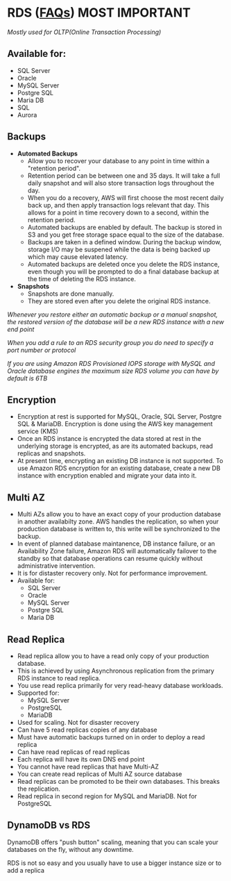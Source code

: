 # RDS ([FAQs](https://aws.amazon.com/rds/faqs/)) **MOST IMPORTANT**

*Mostly used for OLTP(Online Transaction Processing)*

## Available for:
- SQL Server
- Oracle
- MySQL Server
- Postgre SQL
- Maria DB
- SQL
- Aurora

## Backups
 - **Automated Backups** 
 	- Allow you to recover your database to any point in time within a "retention period".
 	- Retention period can be between one and 35 days. It will take a full daily snapshot and will also store transaction logs throughout the day. 
 	- When you do a recovery, AWS will first choose the most recent daily back up, and then apply transaction logs relevant that day. This allows for a point in time recovery down to a second, within the retention period.
 	- Automated backups are enabled by default. The backup is stored in S3 and you get free storage space equal to the size of the database.
 	- Backups are taken in a defined window. During the backup window, storage I/O may be suspened while the data is being backed up which may cause elevated latency.
 	- Automated backups are deleted once you delete the RDS instance, even though you will be prompted to do a final database backup at the time of deleting the RDS instance.
 - **Snapshots**
 	- Snapshots are done manually.
 	- They are stored even after you delete the original RDS instance.

*Whenever you restore either an automatic backup or a manual snapshot, the restored version of the database will be a new RDS instance with a new end point*

*When you add a rule to an RDS security group you do need to specify a port number or protocol*

*If you are using Amazon RDS Provisioned IOPS storage with MySQL and Oracle database engines the maximum size RDS volume you can have by default is 6TB*

## Encryption
 - Encryption at rest is supported for MySQL, Oracle, SQL Server, Postgre SQL & MariaDB. Encryption is done using the AWS key management service (KMS)
 - Once an RDS instance is encrypted the data stored at rest in the underlying storage is encrypted, as are its automated backups, read replicas and snapshots.
 - At present time, encrypting an existing DB instance is not supported. To use Amazon RDS encryption for an existing database, create a new DB instance with encryption enabled and migrate your data into it.

## Multi AZ
 - Multi AZs allow you to have an exact copy of your production database in another availabilty zone. AWS handles the replication, so when your production database is written to, this write will be synchronized to the backup.
 - In event of planned database maintanence, DB instance failure, or an Availability Zone failure, Amazon RDS will automatically failover to the standby so that database operations can resume quickly without administrative intervention.
 - It is for distaster recovery only. Not for performance improvement.
 - Available for:
 	- SQL Server
 	- Oracle
 	- MySQL Server
 	- Postgre SQL
 	- Maria DB

## Read Replica
 - Read replica allow you to have a read only copy of your production database. 
 - This is achieved by using Asynchronous replication from the primary RDS instance to read replica. 
 - You use read replica primarily for very read-heavy database workloads.
 - Supported for:
 	- MySQL Server
 	- PostgreSQL
 	- MariaDB
 - Used for scaling. Not for disaster recovery
 - Can have 5 read replicas copies of any database
 - Must have automatic backups turned on in order to deploy a read replica
 - Can have read replicas of read replicas
 - Each replica will have its own DNS end point
 - You cannot have read replicas that have Multi-AZ
 - You can create read replicas of Multi AZ source database 
 - Read replicas can be promoted to be their own databases. This breaks the replication.
 - Read replica in second region for MySQL and MariaDB. Not for PostgreSQL

## DynamoDB vs RDS
DynamoDB offers "push button" scaling, meaning that you can scale your databases on the fly, without any downtime.

RDS is not so easy and you usually have to use a bigger instance size or to add a replica